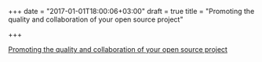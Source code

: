 +++
date = "2017-01-01T18:00:06+03:00"
draft = true
title = "Promoting the quality and collaboration of your open source project"

+++

<p><a href="https://blog.gopheracademy.com/advent-2016/promoting-the-quality-and-collaboration-of-your-open-source-project">Promoting the quality and collaboration of your open source project</a></p>
